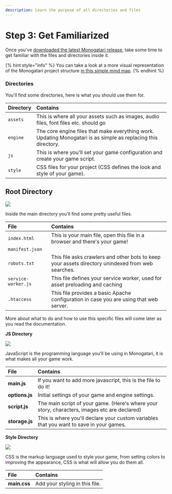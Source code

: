 ```yaml
---
description: Learn the purpose of all directories and files
---
```


# Step 3: Get Familiarized

Once you've [downloaded the latest Monogatari release](getting-monogatari.md), take some time to get familiar with the files and directories inside it.

{% hint style="info" %}
You can take a look at a more visual representation of the Monogatari project structure [in this simple mind map](https://www.mindmeister.com/1136161346/monogatari-project-structure).
{% endhint %}

### Directories

You'll find some directories, here is what you should use them for.

| Directory | Contains |
| :--- | :--- |
| `assets` | This is where all your assets such as images, audio files, font files etc. should go |
| `engine` | The core engine files that make everything work. Updating Monogatari is as simple as replacing this directory. |
| `js` | This is where you'll set your game configuration and create your game script. |
| `style` | CSS files for your project \(CSS defines the look and style of your game\). |

## **Root Directory**

![](../.gitbook/assets/screenshot-from-2020-09-12-11.29.11.png)

Inside the main directory you'll find some pretty useful files.

| File | Contains |
| :--- | :--- |
| `index.html` | This is your main file, open this file in a browser and there's your game! |
| `manifest.json` |  |
| `robots.txt` | This file asks crawlers and other bots to keep your assets directory unindexed from web searches. |
| `service-worker.js` | This file defines your service worker, used for asset preloading and caching |
| `.htaccess` | This file provides a basic Apache configuration in case you are using that web server. |

More about what to do and how to use this specific files will come later as you read the documentation.

**JS Directory**

![](../.gitbook/assets/js-directory.png)

JavaScript is the programming language you'll be using in Monogatari, it is what makes all your game work.

| File | Contains |
| :--- | :--- |
| **main.js** | If you want to add more javascript, this is the file to do it! |
| **options.js** | Initial settings of your game and engine settings. |
| **script.js** | The main script of your game. \(Here's where your story, characters, images etc are declared\) |
| **storage.js** | This is where you'll declare your custom variables that you want to save in your games. |

**Style Directory**

![](../.gitbook/assets/style-directory.png)

CSS is the markup language used to style your game, from setting colors to improving the appearance, CSS is what will allow you do them all.

| File | Contains |
| :--- | :--- |
| **main.css** | Add your styling in this file. |

